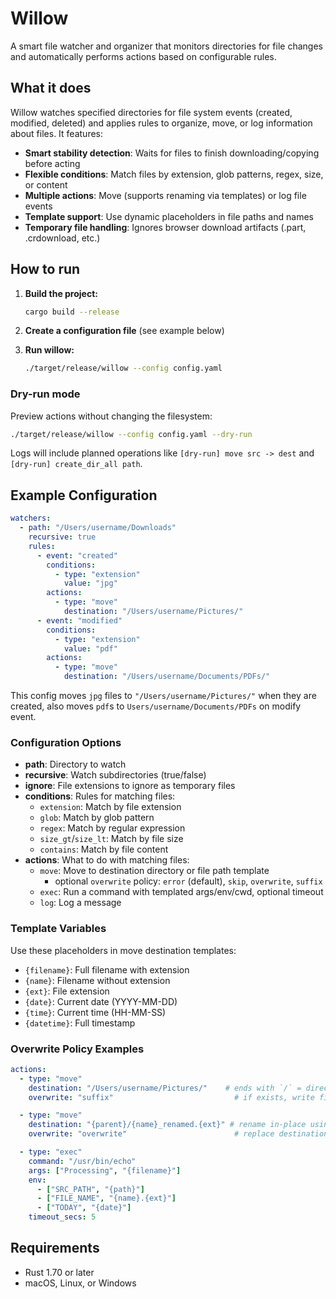 # Willow

A smart file watcher and organizer that monitors directories for file changes and automatically performs actions based on configurable rules.

## What it does

Willow watches specified directories for file system events (created, modified, deleted) and applies rules to organize, move, or log information about files. It features:

- **Smart stability detection**: Waits for files to finish downloading/copying before acting
- **Flexible conditions**: Match files by extension, glob patterns, regex, size, or content
- **Multiple actions**: Move (supports renaming via templates) or log file events
- **Template support**: Use dynamic placeholders in file paths and names
- **Temporary file handling**: Ignores browser download artifacts (.part, .crdownload, etc.)

## How to run

1. **Build the project:**
   ```bash
   cargo build --release
   ```

2. **Create a configuration file** (see example below)

3. **Run willow:**
   ```bash
   ./target/release/willow --config config.yaml
   ```

### Dry-run mode

Preview actions without changing the filesystem:

```bash
./target/release/willow --config config.yaml --dry-run
```
Logs will include planned operations like `[dry-run] move src -> dest` and `[dry-run] create_dir_all path`.

## Example Configuration

```yaml
watchers:
  - path: "/Users/username/Downloads"
    recursive: true
    rules:
      - event: "created"
        conditions:
          - type: "extension"
            value: "jpg"
        actions:
          - type: "move"
            destination: "/Users/username/Pictures/"
      - event: "modified"
        conditions:
          - type: "extension"
            value: "pdf"
        actions:
          - type: "move"
            destination: "/Users/username/Documents/PDFs/"
```

This config moves `jpg` files to `"/Users/username/Pictures/"` when they are created, also moves `pdf`s to `Users/username/Documents/PDFs` on modify event.

### Configuration Options

- **path**: Directory to watch
- **recursive**: Watch subdirectories (true/false)
- **ignore**: File extensions to ignore as temporary files
- **conditions**: Rules for matching files:
  - `extension`: Match by file extension
  - `glob`: Match by glob pattern
  - `regex`: Match by regular expression
  - `size_gt`/`size_lt`: Match by file size
  - `contains`: Match by file content
- **actions**: What to do with matching files:
  - `move`: Move to destination directory or file path template
    - optional `overwrite` policy: `error` (default), `skip`, `overwrite`, `suffix`
  - `exec`: Run a command with templated args/env/cwd, optional timeout
  - `log`: Log a message

### Template Variables

Use these placeholders in move destination templates:

- `{filename}`: Full filename with extension
- `{name}`: Filename without extension
- `{ext}`: File extension
- `{date}`: Current date (YYYY-MM-DD)
- `{time}`: Current time (HH-MM-SS)
- `{datetime}`: Full timestamp

### Overwrite Policy Examples

```yaml
actions:
  - type: "move"
    destination: "/Users/username/Pictures/"    # ends with `/` = directory
    overwrite: "suffix"                           # if exists, write file_1.ext, file_2.ext, ...

  - type: "move"
    destination: "{parent}/{name}_renamed.{ext}" # rename in-place using template
    overwrite: "overwrite"                        # replace destination if it exists

  - type: "exec"
    command: "/usr/bin/echo"
    args: ["Processing", "{filename}"]
    env:
      - ["SRC_PATH", "{path}"]
      - ["FILE_NAME", "{name}.{ext}"]
      - ["TODAY", "{date}"]
    timeout_secs: 5
```

## Requirements

- Rust 1.70 or later
- macOS, Linux, or Windows
